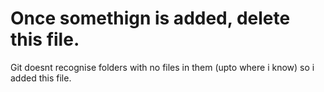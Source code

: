 # Once somethign is added, delete this file.
Git doesnt recognise folders with no files in them (upto where i know) so i added this file.
